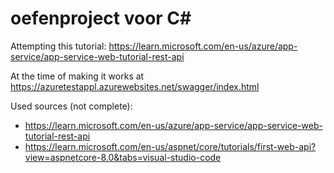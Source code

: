 # oefenproject voor C#

Attempting this tutorial: https://learn.microsoft.com/en-us/azure/app-service/app-service-web-tutorial-rest-api 

At the time of making it works at https://azuretestappl.azurewebsites.net/swagger/index.html

Used sources (not complete):
- https://learn.microsoft.com/en-us/azure/app-service/app-service-web-tutorial-rest-api
- https://learn.microsoft.com/en-us/aspnet/core/tutorials/first-web-api?view=aspnetcore-8.0&tabs=visual-studio-code
